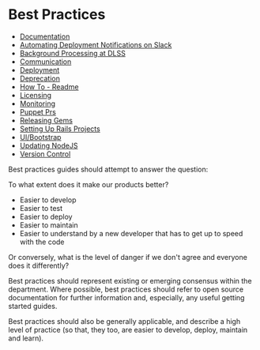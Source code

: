 # Best Practices

- [Documentation](/best-practices/documentation)
- [Automating Deployment Notifications on Slack](/best-practices/README.md)
- [Background Processing at DLSS](/best-practices/background_processing.md)
- [Communication](/best-practices/communication.md)
- [Deployment](/best-practices/communication.md)
- [Deprecation](/best-practices/deprecation.md)
- [How To - Readme](/best-practices/howto_readme.md)
- [Licensing](/best-practices/licensing.md)
- [Monitoring](/best-practices/monitoring.md)
- [Puppet Prs](/best-practices/monitoring.md)
- [Releasing Gems](/best-practices/releasing_gems.md)
- [Setting Up Rails Projects](/best-practices/setting_up_rails_projects.md)
- [UI/Bootstrap](/best-practices/ui_bootstrap.md)
- [Updating NodeJS](/best-practices/updating-nodejs.md)
- [Version Control](/best-practices/version_control.md)

Best practices guides should attempt to answer the question:

To what extent does it make our products better?

 - Easier to develop
 - Easier to test
 - Easier to deploy
 - Easier to maintain
 - Easier to understand by a new developer that has to get up to speed with the code 

Or conversely, what is the level of danger if we don't agree and everyone does it differently?

Best practices should represent existing or emerging consensus within the department.  Where possible, best practices should refer to open source documentation for further information and, especially, any useful getting started guides.

Best practices should also be generally applicable, and describe a high level of practice (so that, they too, are easier to develop, deploy, maintain and learn). 
